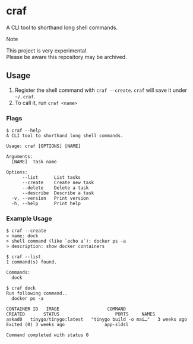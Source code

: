 # craf
A CLI tool to shorthand long shell commands.

> [!Note]
> This project is very experimental.  
> Please be aware this repository may be archived.

## Usage
1. Register the shell command with `craf --create`. `craf` will save it under `~/.craf`.
2. To call it, run `craf <name>`

### Flags
```console
$ craf --help
A CLI tool to shorthand long shell commands.

Usage: craf [OPTIONS] [NAME]

Arguments:
  [NAME]  Task name

Options:
      --list      List tasks
      --create    Create new task
      --delete    Delete a task
      --describe  Describe a task
  -v, --version   Print version
  -h, --help      Print help
```

### Example Usage
```console
$ craf --create
> name: dock
> shell command (like `echo a`): docker ps -a
> description: show docker containers

$ craf --list
1 command(s) found.

Commands:
  dock

$ craf dock
Run following command..
  docker ps -a

CONTAINER ID   IMAGE                  COMMAND                   CREATED       STATUS                     PORTS     NAMES
askad0   tinygo/tinygo:latest   "tinygo build -o mai…"   3 weeks ago   Exited (0) 3 weeks ago               app-sldsl

Command completed with status 0
```

